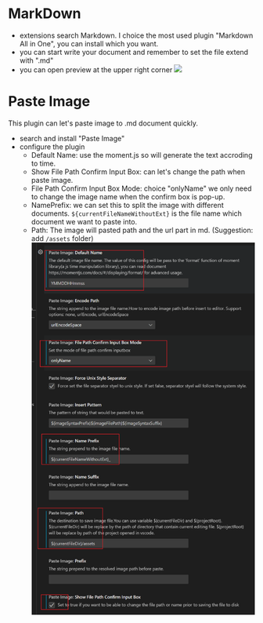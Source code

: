 # MarkDown
* extensions search Markdown. I choice the most used plugin "Markdown All in One", you can install which you want.
* you can start write your document and remember to set the file extend with ".md"
* you can open preview at the upper right corner
![](./assets/markdownPreview.png)

# Paste Image
This plugin can let's paste image to .md document quickly.
+ search and install "Paste Image"
+ configure the plugin
  + Default Name: use the moment.js so will generate the text accroding to time.
  + Show File Path Confirm Input Box: can let's change the path when paste image.
  + File Path Confirm Input Box Mode: choice "onlyName" we only need to change the image name when the confirm box is pop-up.
  + NamePrefix: we can set this to split the image with different documents. `${currentFileNameWithoutExt}` is the file name which document we want to paste into.
  + Path: The image will pasted path and the url part in md. (Suggestion: add `/assets` folder)
![](assets/Plugin_PasteImageConfigure.png)